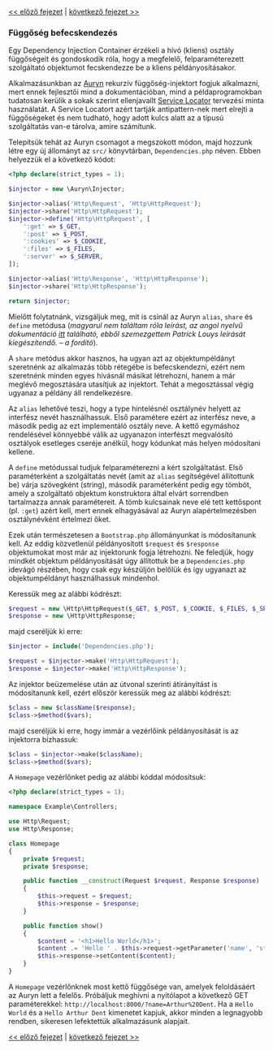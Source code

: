 [<< előző fejezet](07-inversion-of-control.md) | [következő fejezet >>](09-templating.md)

### Függőség befecskendezés

Egy Dependency Injection Container érzékeli a hívó (kliens) osztály függőségeit és gondoskodik róla, hogy a megfelelő, felparaméterezett szolgáltató objektumot fecskendezze be a kliens példányosításakor.

Alkalmazásunkban az [Auryn](https://github.com/rdlowrey/Auryn) rekurzív függőség-injektort fogjuk alkalmazni, mert ennek fejlesztői mind a dokumentációban, mind a példaprogramokban tudatosan kerülik a sokak szerint ellenjavallt [Service Locator](https://hu.wikipedia.org/wiki/Szolg%C3%A1ltat%C3%A1slok%C3%A1tor) tervezési minta használatát. A Service Locatort azért tartják antipattern-nek mert elrejti a függőségeket és nem tudható, hogy adott kulcs alatt az a típusú szolgáltatás van-e tárolva, amire számítunk.

Telepítsük tehát az Auryn csomagot a megszokott módon, majd hozzunk létre egy új állományt az `src/` könyvtárban, `Dependencies.php` néven. Ebben helyezzük el a következő kódot:

```php
<?php declare(strict_types = 1);

$injector = new \Auryn\Injector;

$injector->alias('Http\Request', 'Http\HttpRequest');
$injector->share('Http\HttpRequest');
$injector->define('Http\HttpRequest', [
    ':get' => $_GET,
    ':post' => $_POST,
    ':cookies' => $_COOKIE,
    ':files' => $_FILES,
    ':server' => $_SERVER,
]);

$injector->alias('Http\Response', 'Http\HttpResponse');
$injector->share('Http\HttpResponse');

return $injector;
```

Mielőtt folytatnánk, vizsgáljuk meg, mit is csinál az Auryn `alias`, `share` és `define` metódusa (*magyarul nem találtam róla leírást, az angol nyelvű dokumentáció [itt](https://github.com/rdlowrey/auryn/blob/master/README.md) található, ebből szemezgettem Patrick Louys leírását kiegészítendő. – a fordító*).

A `share` metódus akkor hasznos, ha ugyan azt az objektumpéldányt szeretnénk az alkalmazás több rétegébe is befecskendezni, ezért nem szeretnénk minden egyes hívásnál másikat létrehozni, hanem a már meglévő megosztására utasítjuk az injektort. Tehát a megosztással végig ugyanaz a példány áll rendelkezésre.

Az `alias` lehetővé teszi, hogy a type hintelésnél osztálynév helyett az interfész nevét használhassuk. Első paramétere ezért az interfész neve, a második pedig az ezt implementáló osztály neve. A kettő egymáshoz rendelésével könnyebbé válik az ugyanazon interfészt megvalósító osztályok esetleges cseréje anélkül, hogy kódunkat más helyen módosítani kellene.

A `define` metódussal tudjuk felparaméterezni a kért szolgáltatást. Első paraméterként a szolgáltatás nevét (amit az `alias` segítségével állítottunk be) várja szövegként (string), második paraméterként pedig egy tömböt, amely a szolgáltató objektum konstruktora által elvárt sorrendben tartalmazza annak paramétereit. A tömb kulcsainak neve elé tett kettőspont (pl. `:get`) azért kell, mert ennek elhagyásával az Auryn alapértelmezésben osztálynévként értelmezi őket.

Ezek után természetesen a `Bootstrap.php` állományunkat is módosítanunk kell. Az eddig közvetlenül példányosított `$request` és `$response` objektumokat  most már az injektorunk fogja létrehozni. Ne feledjük, hogy mindkét objektum példányosítását úgy állítottuk be a `Dependencies.php` idevágó részében, hogy csak egy készüljön belőlük és így ugyanazt az objektumpéldányt használhassuk mindenhol.

Keressük meg az alábbi kódrészt:

```php
$request = new \Http\HttpRequest($_GET, $_POST, $_COOKIE, $_FILES, $_SERVER);
$response = new \Http\HttpResponse;
```
majd cseréljük ki erre:

```php
$injector = include('Dependencies.php');

$request = $injector->make('Http\HttpRequest');
$response = $injector->make('Http\HttpResponse');
```

Az injektor beüzemelése után az útvonal szerinti átirányítást is módosítanunk kell, ezért először keressük meg az alábbi kódrészt:

```php
$class = new $className($response);
$class->$method($vars);
```

majd cseréljük ki erre, hogy immár a vezérlőink példányosítását is az injektorra bízhassuk:

```php
$class = $injector->make($className);
$class->$method($vars);
```

A `Homepage` vezérlőnket pedig az alábbi kóddal módosítsuk:

```php
<?php declare(strict_types = 1);

namespace Example\Controllers;

use Http\Request;
use Http\Response;

class Homepage
{
    private $request;
    private $response;

    public function __construct(Request $request, Response $response)
    {
        $this->request = $request;
        $this->response = $response;
    }

    public function show()
    {
        $content = '<h1>Hello World</h1>';
        $content .= 'Hello ' . $this->request->getParameter('name', 'stranger');
        $this->response->setContent($content);
    }
}
```

A `Homepage` vezérlőnknek most kettő függősége van, amelyek feloldásáért az Auryn lett a felelős. Próbáljuk meghívni a nyitólapot a következő GET paraméterekkel: `http://localhost:8000/?name=Arthur%20Dent`. Ha a `Hello World` és a `Hello Arthur Dent` kimenetet kapjuk, akkor minden a legnagyobb rendben, sikeresen lefektettük alkalmazásunk alapjait.

[<< előző fejezet](07-inversion-of-control.md) | [következő fejezet >>](09-templating.md)
